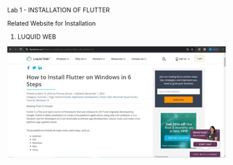 Lab 1 - INSTALLATION OF FLUTTER

Related Website for Installation
1. LUQUID WEB

<img src= "https://raw.githubusercontent.com/addff/2310-ICT602/main/M3CS2666A/Team%207%20-%20ChipiChapa/Lab%20Work%201/Image/LiquidWeb.png? raw=true" alt="image" width="auto" height="auto">
